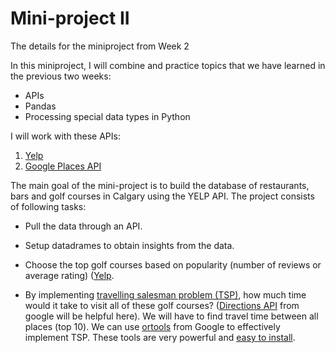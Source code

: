 # Mini-project II
The details for the miniproject from Week 2


In this miniproject, I will combine and practice topics that we have learned in the previous two weeks:
- APIs
- Pandas
- Processing special data types in Python

I will work with these APIs:
1. [Yelp](https://www.yelp.com/developers/documentation/v3/get_started)
2. [Google Places API](https://developers.google.com/places/web-service/intro)

The main goal of the mini-project is to build the database of restaurants, bars and golf courses in Calgary using the YELP API.
The project consists of following tasks:

- Pull the data through an API.
- Setup datadrames to obtain insights from the data.
- Choose the top golf courses based on popularity (number of reviews or average rating) ([Yelp](https://www.yelp.com/developers/documentation/v3/business).

- By implementing [travelling salesman problem (TSP)](https://en.wikipedia.org/wiki/Travelling_salesman_problem), how much time would it take to visit all of these golf courses? ([Directions API](https://developers.google.com/maps/documentation/directions/start) from google will be helpful here). We will have to find travel time between all places (top 10). We can use [ortools](https://developers.google.com/optimization/routing/tsp) from Google to effectively implement TSP. These tools are very powerful and [easy to install](https://developers.google.com/optimization/install).
